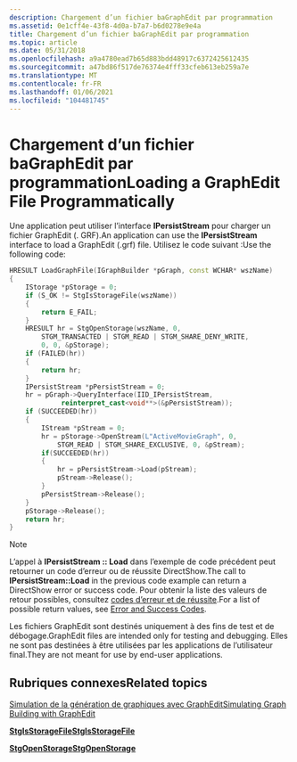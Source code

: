 ```yaml
---
description: Chargement d’un fichier baGraphEdit par programmation
ms.assetid: 0e1cff4e-43f8-4d0a-b7a7-b6d0278e9e4a
title: Chargement d’un fichier baGraphEdit par programmation
ms.topic: article
ms.date: 05/31/2018
ms.openlocfilehash: a9a4780ead7b65d883bdd48917c6372425612435
ms.sourcegitcommit: a47bd86f517de76374e4fff33cfeb613eb259a7e
ms.translationtype: MT
ms.contentlocale: fr-FR
ms.lasthandoff: 01/06/2021
ms.locfileid: "104481745"
---
```

# <a name="loading-a-graphedit-file-programmatically"></a><span data-ttu-id="4ba3f-103">Chargement d’un fichier baGraphEdit par programmation</span><span class="sxs-lookup"><span data-stu-id="4ba3f-103">Loading a GraphEdit File Programmatically</span></span>

<span data-ttu-id="4ba3f-104">Une application peut utiliser l’interface **IPersistStream** pour charger un fichier GraphEdit (. GRF).</span><span class="sxs-lookup"><span data-stu-id="4ba3f-104">An application can use the **IPersistStream** interface to load a GraphEdit (.grf) file.</span></span> <span data-ttu-id="4ba3f-105">Utilisez le code suivant :</span><span class="sxs-lookup"><span data-stu-id="4ba3f-105">Use the following code:</span></span>


```C++
HRESULT LoadGraphFile(IGraphBuilder *pGraph, const WCHAR* wszName)
{
    IStorage *pStorage = 0;
    if (S_OK != StgIsStorageFile(wszName))
    {
        return E_FAIL;
    }
    HRESULT hr = StgOpenStorage(wszName, 0, 
        STGM_TRANSACTED | STGM_READ | STGM_SHARE_DENY_WRITE, 
        0, 0, &pStorage);
    if (FAILED(hr))
    {
        return hr;
    }
    IPersistStream *pPersistStream = 0;
    hr = pGraph->QueryInterface(IID_IPersistStream,
             reinterpret_cast<void**>(&pPersistStream));
    if (SUCCEEDED(hr))
    {
        IStream *pStream = 0;
        hr = pStorage->OpenStream(L"ActiveMovieGraph", 0, 
            STGM_READ | STGM_SHARE_EXCLUSIVE, 0, &pStream);
        if(SUCCEEDED(hr))
        {
            hr = pPersistStream->Load(pStream);
            pStream->Release();
        }
        pPersistStream->Release();
    }
    pStorage->Release();
    return hr;
}

```



> [!Note]  
> <span data-ttu-id="4ba3f-106">L’appel à **IPersistStream :: Load** dans l’exemple de code précédent peut retourner un code d’erreur ou de réussite DirectShow.</span><span class="sxs-lookup"><span data-stu-id="4ba3f-106">The call to **IPersistStream::Load** in the previous code example can return a DirectShow error or success code.</span></span> <span data-ttu-id="4ba3f-107">Pour obtenir la liste des valeurs de retour possibles, consultez [codes d’erreur et de réussite](error-and-success-codes.md).</span><span class="sxs-lookup"><span data-stu-id="4ba3f-107">For a list of possible return values, see [Error and Success Codes](error-and-success-codes.md).</span></span>

 

<span data-ttu-id="4ba3f-108">Les fichiers GraphEdit sont destinés uniquement à des fins de test et de débogage.</span><span class="sxs-lookup"><span data-stu-id="4ba3f-108">GraphEdit files are intended only for testing and debugging.</span></span> <span data-ttu-id="4ba3f-109">Elles ne sont pas destinées à être utilisées par les applications de l’utilisateur final.</span><span class="sxs-lookup"><span data-stu-id="4ba3f-109">They are not meant for use by end-user applications.</span></span>

## <a name="related-topics"></a><span data-ttu-id="4ba3f-110">Rubriques connexes</span><span class="sxs-lookup"><span data-stu-id="4ba3f-110">Related topics</span></span>

<dl> <dt>

[<span data-ttu-id="4ba3f-111">Simulation de la génération de graphiques avec GraphEdit</span><span class="sxs-lookup"><span data-stu-id="4ba3f-111">Simulating Graph Building with GraphEdit</span></span>](simulating-graph-building-with-graphedit.md)
</dt> <dt>

[<span data-ttu-id="4ba3f-112">**StgIsStorageFile**</span><span class="sxs-lookup"><span data-stu-id="4ba3f-112">**StgIsStorageFile**</span></span>](/windows/win32/api/coml2api/nf-coml2api-stgisstoragefile)
</dt> <dt>

[<span data-ttu-id="4ba3f-113">**StgOpenStorage**</span><span class="sxs-lookup"><span data-stu-id="4ba3f-113">**StgOpenStorage**</span></span>](/windows/win32/api/coml2api/nf-coml2api-stgopenstorage)
</dt> </dl>

 

 
